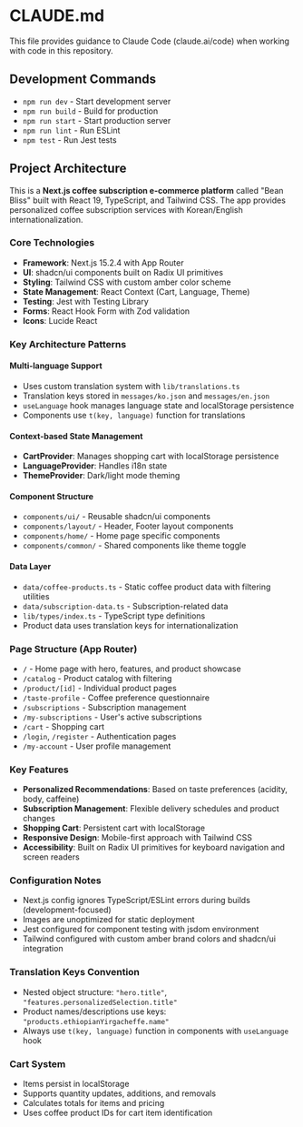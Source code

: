 # CLAUDE.md

This file provides guidance to Claude Code (claude.ai/code) when working with code in this repository.

## Development Commands

- `npm run dev` - Start development server
- `npm run build` - Build for production
- `npm run start` - Start production server
- `npm run lint` - Run ESLint
- `npm test` - Run Jest tests

## Project Architecture

This is a **Next.js coffee subscription e-commerce platform** called "Bean Bliss" built with React 19, TypeScript, and Tailwind CSS. The app provides personalized coffee subscription services with Korean/English internationalization.

### Core Technologies
- **Framework**: Next.js 15.2.4 with App Router
- **UI**: shadcn/ui components built on Radix UI primitives
- **Styling**: Tailwind CSS with custom amber color scheme
- **State Management**: React Context (Cart, Language, Theme)
- **Testing**: Jest with Testing Library
- **Forms**: React Hook Form with Zod validation
- **Icons**: Lucide React

### Key Architecture Patterns

#### Multi-language Support
- Uses custom translation system with `lib/translations.ts`
- Translation keys stored in `messages/ko.json` and `messages/en.json`
- `useLanguage` hook manages language state and localStorage persistence
- Components use `t(key, language)` function for translations

#### Context-based State Management
- **CartProvider**: Manages shopping cart with localStorage persistence
- **LanguageProvider**: Handles i18n state
- **ThemeProvider**: Dark/light mode theming

#### Component Structure
- `components/ui/` - Reusable shadcn/ui components
- `components/layout/` - Header, Footer layout components
- `components/home/` - Home page specific components
- `components/common/` - Shared components like theme toggle

#### Data Layer
- `data/coffee-products.ts` - Static coffee product data with filtering utilities
- `data/subscription-data.ts` - Subscription-related data
- `lib/types/index.ts` - TypeScript type definitions
- Product data uses translation keys for internationalization

### Page Structure (App Router)
- `/` - Home page with hero, features, and product showcase
- `/catalog` - Product catalog with filtering
- `/product/[id]` - Individual product pages
- `/taste-profile` - Coffee preference questionnaire
- `/subscriptions` - Subscription management
- `/my-subscriptions` - User's active subscriptions
- `/cart` - Shopping cart
- `/login`, `/register` - Authentication pages
- `/my-account` - User profile management

### Key Features
- **Personalized Recommendations**: Based on taste preferences (acidity, body, caffeine)
- **Subscription Management**: Flexible delivery schedules and product changes
- **Shopping Cart**: Persistent cart with localStorage
- **Responsive Design**: Mobile-first approach with Tailwind CSS
- **Accessibility**: Built on Radix UI primitives for keyboard navigation and screen readers

### Configuration Notes
- Next.js config ignores TypeScript/ESLint errors during builds (development-focused)
- Images are unoptimized for static deployment
- Jest configured for component testing with jsdom environment
- Tailwind configured with custom amber brand colors and shadcn/ui integration

### Translation Keys Convention
- Nested object structure: `"hero.title"`, `"features.personalizedSelection.title"`
- Product names/descriptions use keys: `"products.ethiopianYirgacheffe.name"`
- Always use `t(key, language)` function in components with `useLanguage` hook

### Cart System
- Items persist in localStorage
- Supports quantity updates, additions, and removals
- Calculates totals for items and pricing
- Uses coffee product IDs for cart item identification